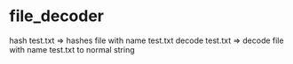 # file_decoder
hash  test.txt => hashes file with name test.txt
decode test.txt => decode file with name test.txt to normal string
